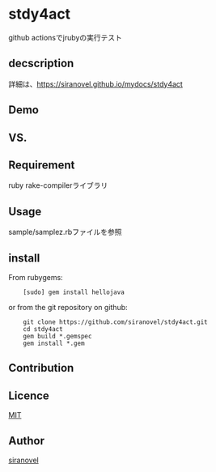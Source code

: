 stdy4act
========
github actionsでjrubyの実行テスト

## decscription ##

詳細は、https://siranovel.github.io/mydocs/stdy4act

## Demo ##

## VS. ##

## Requirement ##
ruby rake-compilerライブラリ

## Usage ##

sample/samplez.rbファイルを参照

## install ##

From rubygems:  
~~~
    [sudo] gem install hellojava
~~~

or from the git repository on github:  
~~~
    git clone https://github.com/siranovel/stdy4act.git  
    cd stdy4act  
    gem build *.gemspec
    gem install *.gem
~~~

## Contribution ##

## Licence ##
[MIT](LICENSE)

## Author ##

[siranovel](https://github.com/siranovel)

